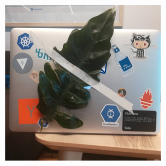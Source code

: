 ![oldcomputs](https://github.com/marcelcorso/marcelcorso/raw/master/51863901_1591128994364639_5533062884642328214_n.jpg)
